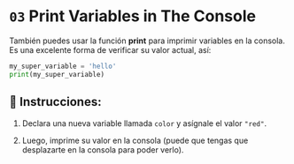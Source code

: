 # `03` Print Variables in The Console

También puedes usar la función **print** para imprimir variables en la consola. Es una excelente forma de verificar su valor actual, así:

```py
my_super_variable = 'hello'
print(my_super_variable)
```

## 📝 Instrucciones:

1. Declara una nueva variable llamada `color` y asígnale el valor `"red"`.

2. Luego, imprime su valor en la consola (puede que tengas que desplazarte en la consola para poder verlo).
